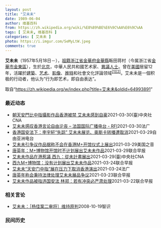 ```yaml
---
layout: post
title: "艾未未"
date: 1989-06-04
author: 维基百科
from: https://zh.wikipedia.org/wiki/%E8%89%BE%E6%9C%AA%E6%9C%AA
tags: [ 艾未未, 维基百科 ]
categories: [ 艾未未 ]
photo: https://i.imgur.com/SeMyLtW.jpeg
comments: true
---
```

<div class="mw-parser-output">

<p><b>艾未未</b>（1957年5月18日<span class="useeditintro" title="Template:BLP editintro">－</span>），<a href="/wiki/%E7%A5%96%E7%B1%8D" title="祖籍">祖籍</a><a href="/wiki/%E6%B5%99%E6%B1%9F%E7%9C%81" title="浙江省">浙江省</a><a href="/wiki/%E9%87%91%E8%8F%AF%E5%BA%9C" class="mw-redirect" title="金華府">金華府</a><a href="/wiki/%E9%87%91%E8%8F%AF%E7%B8%A3" title="金華縣">金華縣</a>畈田蒋村（今属浙江省<a href="/wiki/%E9%87%91%E8%8F%AF%E5%B8%82" class="mw-redirect" title="金華市">金華市</a><a href="/wiki/%E9%87%91%E6%9D%B1%E5%8D%80" class="mw-redirect" title="金東區">金東區</a>），生於<a href="/wiki/%E5%8C%97%E4%BA%AC" class="mw-redirect" title="北京">北京</a>，中華人民共和國艺术家、<a href="/wiki/%E4%B8%AD%E8%8F%AF%E4%BA%BA%E6%B0%91%E5%85%B1%E5%92%8C%E5%9C%8B%E6%8C%81%E4%B8%8D%E5%90%8C%E6%94%BF%E8%A6%8B%E8%80%85%E5%88%97%E8%A1%A8" class="mw-redirect" title="中華人民共和國持不同政見者列表">異議人士</a>。曾在<a href="/wiki/%E7%BE%8E%E5%9C%8B" class="mw-redirect" title="美國">美國</a>居留12年，活躍於<a href="/wiki/%E5%BB%BA%E7%AF%89" class="mw-redirect" title="建築">建築</a>、<a href="/wiki/%E8%89%BA%E6%9C%AF" title="艺术">艺术</a>、<a href="/wiki/%E5%BD%B1%E5%83%8F" class="mw-redirect" title="影像">影像</a>、<a href="/wiki/%E6%8E%A8%E7%89%B9" class="mw-redirect" title="推特">推特</a>和社會文化評論领域<sup id="cite_ref-1" class="reference"><a href="#cite_note-1">[1]</a></sup><sup id="cite_ref-2" class="reference"><a href="#cite_note-2">[2]</a></sup>。艾未未是一個积极的行动者，他认为“行为即艺术，即自由表达”。
</p>
</div><noscript><img src="//zh.wikipedia.org/wiki/Special:CentralAutoLogin/start?type=1x1" alt="" title="" width="1" height="1" style="border: none; position: absolute;"></noscript>
<div class="printfooter">取自“<a dir="ltr" href="https://zh.wikipedia.org/w/index.php?title=艾未未&amp;oldid=64993891">https://zh.wikipedia.org/w/index.php?title=艾未未&amp;oldid=64993891</a>”</div><div id="recent-news"><h3>最近动态</h3><ul><li><a href="https://nodebe4.github.io/waimei/2021-03-30/%E6%9C%9D%E5%A4%A9%E5%AE%89%E9%96%80%E6%AF%94%E4%B8%AD%E6%8C%87%E6%94%9D%E5%BD%B1%E4%BD%9C%E5%93%81%E9%A6%99%E6%B8%AF%E8%A2%AB%E7%A6%81-%E8%89%BE%E6%9C%AA%E6%9C%AA%E6%84%9F%E5%88%B0%E8%87%AA%E8%B1%AA" title="朝天安門比中指攝影作品香港被禁 艾未未感到自豪—— 知名中國當代異議藝術家艾未未偷拍朝天安門廣場比中指的作品，已確定不會在香港的西九文化區M+博物館展示，他哀嘆香港言論自由的淪喪，但對自己的作品...">朝天安門比中指攝影作品香港被禁 艾未未感到自豪</a><time>2021-03-30</time><a class="tag">(臺)中央社CNA</a></li>
<li><a href="https://nodebe4.github.io/waimei/2021-03-30/%E8%89%BE%E6%9C%AA%E6%9C%AA%E6%84%9F%E5%8F%B9%E9%A6%99%E6%B8%AF%E8%A8%80%E8%AE%BA%E8%87%AA%E7%94%B1%E6%B2%A6%E4%B8%A7-%E6%B3%95%E5%9B%BD%E5%9B%BD%E9%99%85%E5%B9%BF%E6%92%AD%E7%94%B5%E5%8F%B0-RFI" title="艾未未感叹香港言论自由沦丧 – 法国国际广播电台 - RFI—— 30/03/2021 - 18:32 （法新社香港30日电） 知名中国当代异议艺术家艾未未偷拍朝天安门广场比中指的作品，已确定不...">艾未未感叹香港言论自由沦丧 – 法国国际广播电台 - RFI</a><time>2021-03-30</time><a class="tag">法广</a></li>
<li><a href="https://nodebe4.github.io/waimei/2021-03-29/%E9%A6%99%E6%B8%AF%E5%9B%BD%E5%AE%89%E6%B3%95%E4%B8%8B-%E6%9D%8E%E5%AE%87%E8%BD%A9-%E5%A4%B1%E8%B8%AA-%E8%89%BE%E6%9C%AA%E6%9C%AA%E5%B1%95%E8%A7%88-%E5%A5%A5%E6%96%AF%E5%8D%A1%E8%BD%AC%E6%92%AD%E9%81%AD%E5%8F%96%E6%B6%88" title="香港国安法下：李宇轩“失踪” 艾未未展览、奥斯卡转播遭取消—— 自《国安法》在香港实施后，当地政治打压日趋升级。截至目前，不仅“十二港人案”的李宇轩回港后据报“失踪”，更传出中国持不同政见艺术家...">香港国安法下：李宇轩“失踪”   艾未未展览、奥斯卡转播遭取消</a><time>2021-03-29</time><a class="tag">自由亚洲电台</a></li>
<li><a href="https://nodebe4.github.io/waimei/2021-03-29/%E8%89%BE%E6%9C%AA%E6%9C%AA%E5%BC%95%E4%BA%89%E8%AE%AE%E4%BD%9C%E5%93%81%E6%8D%AE%E7%A7%B0%E4%B8%8D%E4%BC%9A%E5%9C%A8%E9%A6%99%E6%B8%AFM+%E5%BC%80%E9%A6%86%E4%BB%AA%E5%BC%8F%E4%B8%8A%E5%B1%95%E5%87%BA" title="艾未未引争议作品据称不会在香港M+开馆仪式上展出—— Mon, 29 Mar 2021 12:58:42 GMT 资料照：中国异议艺术家艾未未 中国异议艺术家艾未未引起争议的作品据报将不会在香港...">艾未未引争议作品据称不会在香港M+开馆仪式上展出</a><time>2021-03-29</time><a class="tag">美国之音</a></li>
<li><a href="https://nodebe4.github.io/waimei/2021-03-29/%E5%94%90%E8%8B%B1%E5%B9%B4-M+%E5%8D%9A%E7%89%A9%E9%A6%86%E5%BC%80%E9%A6%86%E6%97%B6%E4%B8%8D%E8%AE%A1%E5%88%92%E5%B1%95%E5%87%BA%E8%89%BE%E6%9C%AA%E6%9C%AA%E4%BD%9C%E5%93%81" title="唐英年：M+博物馆开馆时不计划展出艾未未作品—— 香港西九文化区管理局董事局主席唐英年表示，M+博物馆没有计划在开馆时展出艺术家艾未未的作品。 据香港电台报道，唐英年说，原则上本来不对艾未未事件...">唐英年：M+博物馆开馆时不计划展出艾未未作品</a><time>2021-03-29</time><a class="tag">联合早报</a></li>
<li><a href="https://nodebe4.github.io/waimei/2021-03-29/%E8%89%BE%E6%9C%AA%E6%9C%AA%E4%BD%9C%E5%93%81%E5%9C%A8%E6%B8%AF%E6%83%B9%E8%AD%B0-%E8%A5%BF%E4%B9%9D-%E5%BE%9E%E6%9C%AA%E8%A8%88%E7%95%AB%E5%B1%95%E5%87%BA" title="艾未未作品在港惹議 西九：從未計畫展出—— 中國藝術家艾未未一件被香港西九文化區收藏的作品，當中有人豎起中指指向北京天安門廣場，被建制派人士批評對國家不敬。（圖取自西九「M+」博物館網頁mplu...">艾未未作品在港惹議 西九：從未計畫展出</a><time>2021-03-29</time><a class="tag">(臺)中央社CNA</a></li>
<li><a href="https://nodebe4.github.io/waimei/2021-03-24/%E8%A5%BF%E4%B9%9DM+%E5%8D%9A%E7%89%A9%E9%A6%86-%E6%B2%A1%E6%9C%89%E8%AE%A1%E5%88%92%E5%B1%95%E5%87%BA%E8%89%BE%E6%9C%AA%E6%9C%AA%E4%BD%9C%E5%93%81" title="西九M+博物馆：没有计划展出艾未未作品—— 香港西九M+博物馆昨天称，没有计划在开幕展览展示艾未未的《透视研究：天安门》。 据星岛日报报道，新民党立法会议员容海恩日前质疑，年底开幕的西九M+博物...">西九M+博物馆：没有计划展出艾未未作品</a><time>2021-03-24</time><a class="tag">联合早报</a></li>
<li><a href="https://nodebe4.github.io/waimei/2021-03-24/%E8%89%BE%E6%9C%AA%E6%9C%AA-%E5%A4%A9%E5%AE%89%E9%97%A8%E4%B8%AD%E6%8C%87-%E5%B1%95%E5%9C%A8%E5%8E%8B%E5%8A%9B%E4%B8%8B%E5%8F%96%E6%B6%88%E9%A6%99%E6%B8%AF%E6%BC%94%E5%87%BA" title="艾未未“天安门中指”展在压力下取消香港演出—— 24/03/2021 - 08:40 因政治压力下，港人无缘见识流亡海外艺术家艾未未的作品“竖中指”。 西九文化区M+博物馆藏连日被中联办喉舌疯狂...">艾未未“天安门中指”展在压力下取消香港演出</a><time>2021-03-24</time><a class="tag">法广</a></li>
<li><a href="https://nodebe4.github.io/waimei/2021-03-23/%E5%94%90%E8%8B%B1%E5%B9%B4%E7%A7%B0%E4%BC%9A%E7%A7%89%E6%8C%81%E6%B3%95%E5%BE%8B%E5%A4%84%E7%90%86%E8%89%BE%E6%9C%AA%E6%9C%AA%E5%B1%95%E5%93%81%E4%BA%89%E8%AE%AE" title="唐英年称会秉持法律处理艾未未展品争议—— 就香港西九文化区M+博物馆中一幅艾未未的作品被指违反《香港国安法》，西九文化区管理局董事会主席唐英年今天发声明，称管理局必定会秉持法律，遵守《基本法》、...">唐英年称会秉持法律处理艾未未展品争议</a><time>2021-03-23</time><a class="tag">联合早报</a></li>
<li><a href="https://nodebe4.github.io/waimei/2021-03-22/%E8%89%BE%E6%9C%AA%E6%9C%AA%E4%BD%9C%E5%93%81%E8%A2%AB%E6%8C%87%E8%BF%9D%E5%9B%BD%E5%AE%89%E6%B3%95-%E6%9E%97%E9%83%91-%E8%8B%A5%E6%9C%89%E5%86%B2%E7%AA%81%E5%BF%85%E4%B8%A5%E8%82%83%E5%A4%84%E7%90%86" title="艾未未作品被指违国安法 林郑：若有冲突必严肃处理—— 香港M+博物馆所藏的中国艺术家艾未未的一幅作品被质疑违反“香港国安法”。香港行政长官林郑月娥今天说，香港是依法办事地方，若文化工作与国安法有...">艾未未作品被指违国安法   林郑：若有冲突必严肃处理</a><time>2021-03-22</time><a class="tag">联合早报</a></li>
</ul></div><div id="open-opinion"><h3>相关言论</h3><ul><li><a href="https://nodebe4.github.io/opinion/2008-10-19/%E8%89%BE%E6%9C%AA%E6%9C%AA-%E6%9D%A8%E4%BD%B3%E6%A1%88%E4%BA%8C%E5%AE%A1%E5%B0%86-%E7%BB%B4%E6%8C%81%E5%8E%9F%E5%88%A4/" title="艾未未">艾未未：［杨佳案二审将］维持原判</a><time>2008-10-19</time><a class="tag">智识</a></li>
</ul></div><div id="mjls-record"><h3>民间历史</h3><ul></ul></div>
